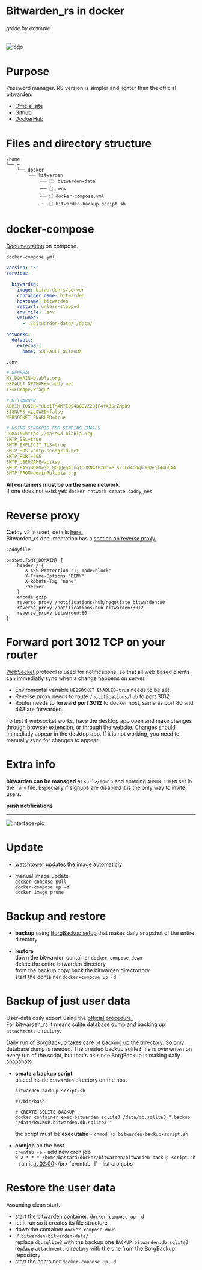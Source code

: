 # Bitwarden_rs in docker

###### guide by example

![logo](https://i.imgur.com/tT3FQLJ.png)

# Purpose

Password manager. RS version is simpler and lighter than the official bitwarden.

* [Official site](https://bitwarden.com/)
* [Github](https://github.com/dani-garcia/bitwarden_rs)
* [DockerHub](https://hub.docker.com/r/bitwardenrs/server)

# Files and directory structure

```
/home
└── ~
    └── docker
        └── bitwarden
            ├── 🗁 bitwarden-data
            ├── 🗋 .env
            ├── 🗋 docker-compose.yml
            └── 🗋 bitwarden-backup-script.sh
```

# docker-compose
  
[Documentation](https://github.com/dani-garcia/bitwarden_rs/wiki/Using-Docker-Compose) on compose.

`docker-compose.yml`

```yml
version: "3"
services:

  bitwarden:
    image: bitwardenrs/server
    container_name: bitwarden
    hostname: bitwarden
    restart: unless-stopped
    env_file: .env
    volumes:
      - ./bitwarden-data/:/data/

networks:
  default:
    external:
      name: $DEFAULT_NETWORK
```

`.env`

```yml
# GENERAL
MY_DOMAIN=blabla.org
DEFAULT_NETWORK=caddy_net
TZ=Europe/Prague

# BITWARDEN
ADMIN_TOKEN=YdLo1TM4MYEQ948GOVZ29IF4fABSrZMpk9
SIGNUPS_ALLOWED=false
WEBSOCKET_ENABLED=true

# USING SENDGRID FOR SENDING EMAILS
DOMAIN=https://passwd.blabla.org
SMTP_SSL=true
SMTP_EXPLICIT_TLS=true
SMTP_HOST=smtp.sendgrid.net
SMTP_PORT=465
SMTP_USERNAME=apikey
SMTP_PASSWORD=SG.MOQQegA3bgfodRN4IG2Wqwe.s23Ld4odqhOQQegf4466A4
SMTP_FROM=admin@blabla.org
```

**All containers must be on the same network**.</br>
If one does not exist yet: `docker network create caddy_net`

# Reverse proxy

Caddy v2 is used, details [here.](https://github.com/DoTheEvo/Caddy-v2-docker-example-setup)</br>
Bitwarden_rs documentation has a [section on reverse proxy.](https://github.com/dani-garcia/bitwarden_rs/wiki/Proxy-examples)

`Caddyfile`
```
passwd.{$MY_DOMAIN} {
    header / {
       X-XSS-Protection "1; mode=block"
       X-Frame-Options "DENY"
       X-Robots-Tag "none"
       -Server
    }
    encode gzip
    reverse_proxy /notifications/hub/negotiate bitwarden:80
    reverse_proxy /notifications/hub bitwarden:3012
    reverse_proxy bitwarden:80
}
```

# Forward port 3012 TCP on your router

[WebSocket](https://youtu.be/2Nt-ZrNP22A) protocol is used for notifications,
so that all web based clients can immediatly sync when a change happens on server.

* Enviromental variable `WEBSOCKET_ENABLED=true` needs to be set.</br>
* Reverse proxy needs to route `/notifications/hub` to port 3012.</br>
* Router needs to **forward port 3012** to docker host,
same as port 80 and 443 are forwarded.

To test if websocket works, have the desktop app open
and make changes through browser extension, or through the website.
Changes should immediatly appear in the desktop app. If it is not working,
you need to manually sync for changes to appear.
 
# Extra info

**bitwarden can be managed** at `<url>/admin` and entering `ADMIN_TOKEN`
set in the `.env` file. Especially if signups are disabled it is the only way
to invite users.

**push notifications**

---

![interface-pic](https://i.imgur.com/5LxEUsA.png)

# Update

  * [watchtower](https://github.com/DoTheEvo/selfhosted-apps-docker/tree/master/watchtower) updates the image automaticly

  * manual image update</br>
    `docker-compose pull`</br>
    `docker-compose up -d`</br>
    `docker image prune`

# Backup and restore

  * **backup** using [BorgBackup setup](https://github.com/DoTheEvo/selfhosted-apps-docker/tree/master/borg_backup)
  that makes daily snapshot of the entire directory
    
  * **restore**</br>
    down the bitwarden container `docker-compose down`</br>
    delete the entire bitwarden directory</br>
    from the backup copy back the bitwarden directortory</br>
    start the container `docker-compose up -d`

# Backup of just user data

User-data daily export using the [official procedure.](https://github.com/dani-garcia/bitwarden_rs/wiki/Backing-up-your-vault)</br>
For bitwarden_rs it means sqlite database dump and backing up `attachments` directory.</br>

Daily run of [BorgBackup](https://github.com/DoTheEvo/selfhosted-apps-docker/tree/master/borg_backup)
takes care of backing up the directory.
So only database dump is needed.
The created backup sqlite3 file is overwriten on every run of the script,
but that's ok since BorgBackup is making daily snapshots.

* **create a backup script**</br>
    placed inside `bitwarden` directory on the host
    
    `bitwarden-backup-script.sh`
    ```
    #!/bin/bash

    # CREATE SQLITE BACKUP
    docker container exec bitwarden sqlite3 /data/db.sqlite3 ".backup '/data/BACKUP.bitwarden.db.sqlite3'"
    ```

    the script must be **executabe** - `chmod +x bitwarden-backup-script.sh`

* **cronjob** on the host</br>
  `crontab -e` - add new cron job</br>
  `0 2 * * * /home/bastard/docker/bitwarden/bitwarden-backup-script.sh` - run it [at 02:00](https://crontab.guru/#0_2_*_*_*)</br>
  `crontab -l` - list cronjobs

# Restore the user data

  Assuming clean start.

  * start the bitwarden container: `docker-compose up -d`
  * let it run so it creates its file structure
  * down the container `docker-compose down`
  * in `bitwarden/bitwarden-data/`</br>
    replace `db.sqlite3` with the backup one `BACKUP.bitwarden.db.sqlite3`</br>
    replace `attachments` directory with the one from the BorgBackup repository 
  * start the container `docker-compose up -d`

